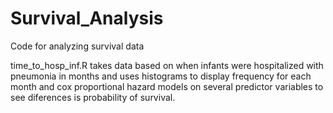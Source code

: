 # Survival_Analysis
Code for analyzing survival data

time_to_hosp_inf.R takes data based on when infants were hospitalized with pneumonia in months and uses histograms to display frequency for each month and cox proportional hazard models on several predictor variables to see diferences is probability of survival.
